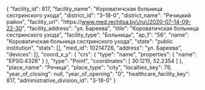 {
    "facility_id": 817,
    "facility_name": "Короватичская больница сестринского ухода",
    "district_id": "3-18-0",
    "district_name": "Речицкий район",
    "facility_url": "https:\/\/www.med.rechitsa.by\/ru\/2020-07-14-09-22-30",
    "facility_address": "ул. Бареева",
    "title": "Короватичская больница сестринского ухода",
    "facility_type": "Больницы",
    "ap_1": "56",
    "name": "Короватичская больница сестринского ухода",
    "state": "public institution",
    "stats": [],
    "med_id": 10214726,
    "address": "ул. Бареева",
    "devices": [],
    "coord_x_y": {
        "crs": {
            "type": "name",
            "properties": {
                "name": "EPSG:4326"
            }
        },
        "type": "Point",
        "coordinates": [
            30.1215,
            52.2354
        ]
    },
    "place_name": "Речица",
    "place_type": "city",
    "localties_key": 79,
    "year_of_closing": null,
    "year_of_opening": "0",
    "healthcare_facility_key": 817,
    "administrative_division_id": "3-18-0"
}
